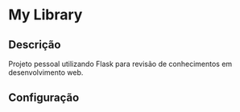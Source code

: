 # My Library

## Descrição
Projeto pessoal utilizando Flask para revisão de conhecimentos em desenvolvimento web.

## Configuração
